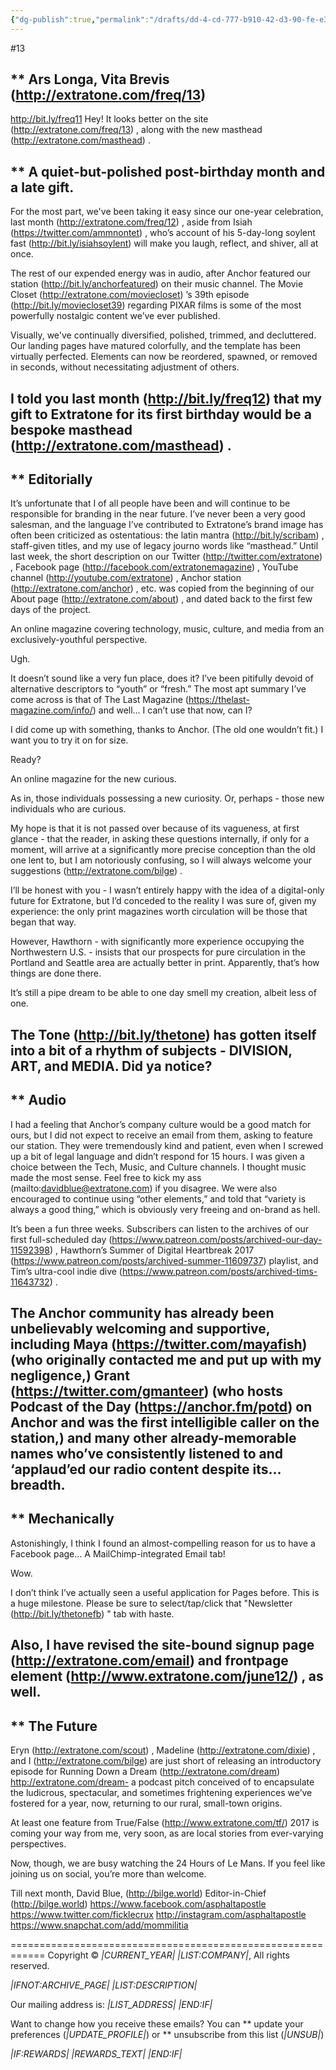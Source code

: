 ```yaml
---
{"dg-publish":true,"permalink":"/drafts/dd-4-cd-777-b910-42-d3-90-fe-e3-bba-7-bc-72-cd/","dgHomeLink":true,"dgPassFrontmatter":false}
---
```


#13


** Ars Longa, Vita Brevis (http://extratone.com/freq/13)
------------------------------------------------------------
http://bit.ly/freq11
Hey! It looks better on the site (http://extratone.com/freq/13) , along with the new masthead (http://extratone.com/masthead) .


** A quiet-but-polished post-birthday month and a late gift.
------------------------------------------------------------
For the most part, we've been taking it easy since our one-year celebration, last month (http://extratone.com/freq/12) , aside from Isiah (https://twitter.com/ammnontet) , who’s account of his 5-day-long soylent fast (http://bit.ly/isiahsoylent) will make you laugh, reflect, and shiver, all at once.

The rest of our expended energy was in audio, after Anchor featured our station (http://bit.ly/anchorfeatured) on their music channel. The Movie Closet (http://extratone.com/moviecloset) ’s 39th episode (http://bit.ly/moviecloset39) regarding PIXAR films is some of the most powerfully nostalgic content we’ve ever published.

Visually, we've continually diversified, polished, trimmed, and decluttered. Our landing pages have matured colorfully, and the template has been virtually perfected. Elements can now be reordered, spawned, or removed in seconds, without necessitating adjustment of others.

I told you last month (http://bit.ly/freq12) that my gift to Extratone for its first birthday would be a bespoke masthead (http://extratone.com/masthead) .
------------------------------------------------------------


** Editorially
------------------------------------------------------------
It’s unfortunate that I of all people have been and will continue to be responsible for branding in the near future. I’ve never been a very good salesman, and the language I’ve contributed to Extratone’s brand image has often been criticized as ostentatious: the latin mantra (http://bit.ly/scribam) , staff-given titles, and my use of legacy journo words like “masthead.” Until last week, the short description on our Twitter (http://twitter.com/extratone) , Facebook page (http://facebook.com/extratonemagazine) , YouTube channel (http://youtube.com/extratone) , Anchor station (http://extratone.com/anchor) , etc. was copied from the beginning of our About page (http://extratone.com/about) , and dated back to the first few days of the project.

An online magazine covering technology, music, culture, and media from an exclusively-youthful perspective.

Ugh.

It doesn’t sound like a very fun place, does it? I’ve been pitifully devoid of alternative descriptors to “youth” or “fresh.” The most apt summary I’ve come across is that of The Last Magazine (https://thelast-magazine.com/info/) and well… I can’t use that now, can I?

I did come up with something, thanks to Anchor. (The old one wouldn’t fit.) I want you to try it on for size.

Ready?

An online magazine for the new curious.

As in, those individuals possessing a new curiosity. Or, perhaps - those new individuals who are curious.

My hope is that it is not passed over because of its vagueness, at first glance - that the reader, in asking these questions internally, if only for a moment, will arrive at a significantly more precise conception than the old one lent to, but I am notoriously confusing, so I will always welcome your suggestions (http://extratone.com/bilge) .

I’ll be honest with you - I wasn’t entirely happy with the idea of a digital-only future for Extratone, but I’d conceded to the reality I was sure of, given my experience: the only print magazines worth circulation will be those that began that way.

However, Hawthorn - with significantly more experience occupying the Northwestern U.S. - insists that our prospects for pure circulation in the Portland and Seattle area are actually better in print. Apparently, that’s how things are done there.

It’s still a pipe dream to be able to one day smell my creation, albeit less of one.

The Tone (http://bit.ly/thetone) has gotten itself into a bit of a rhythm of subjects - DIVISION, ART, and MEDIA. Did ya notice?
------------------------------------------------------------


** Audio
------------------------------------------------------------
I had a feeling that Anchor’s company culture would be a good match for ours, but I did not expect to receive an email from them, asking to feature our station. They were tremendously kind and patient, even when I screwed up a bit of legal language and didn’t respond for 15 hours. I was given a choice between the Tech, Music, and Culture channels. I thought music made the most sense. Feel free to kick my ass (mailto:davidblue@extratone.com) if you disagree. We were also encouraged to continue using “other elements,” and told that “variety is always a good thing,” which is obviously very freeing and on-brand as hell.

It’s been a fun three weeks. Subscribers can listen to the archives of our first full-scheduled day (https://www.patreon.com/posts/archived-our-day-11592398) , Hawthorn’s Summer of Digital Heartbreak 2017 (https://www.patreon.com/posts/archived-summer-11609737) playlist, and Tim’s ultra-cool indie dive (https://www.patreon.com/posts/archived-tims-11643732) .

The Anchor community has already been unbelievably welcoming and supportive, including Maya (https://twitter.com/mayafish) (who originally contacted me and put up with my negligence,) Grant (https://twitter.com/gmanteer) (who hosts Podcast of the Day (https://anchor.fm/potd) on Anchor and was the first intelligible caller on the station,) and many other already-memorable names who’ve consistently listened to and ‘applaud’ed our radio content despite its… breadth.
------------------------------------------------------------


** Mechanically
------------------------------------------------------------
Astonishingly, I think I found an almost-compelling reason for us to have a Facebook page… A MailChimp-integrated Email tab!

Wow.

I don’t think I’ve actually seen a useful application for Pages before. This is a huge milestone. Please be sure to select/tap/click that "Newsletter (http://bit.ly/thetonefb) " tab with haste.

Also, I have revised the site-bound signup page (http://extratone.com/email) and frontpage element (http://www.extratone.com/june12/) , as well.
------------------------------------------------------------


** The Future
------------------------------------------------------------
Eryn (http://extratone.com/scout) , Madeline (http://extratone.com/dixie) , and I (http://extratone.com/bilge) are just short of releasing an introductory episode for Running Down a Dream (http://extratone.com/dream) http://extratone.com/dream- a podcast pitch conceived of to encapsulate the ludicrous, spectacular, and sometimes frightening experiences we’ve fostered for a year, now, returning to our rural, small-town origins.

At least one feature from True/False (http://www.extratone.com/tf/) 2017 is coming your way from me, very soon, as are local stories from ever-varying perspectives.

Now, though, we are busy watching the 24 Hours of Le Mans. If you feel like joining us on social, you’re more than welcome.

Till next month,
David Blue, (http://bilge.world)
Editor-in-Chief (http://bilge.world)
https://www.facebook.com/asphaltapostle
https://www.twitter.com/ficklecrux
http://instagram.com/asphaltapostle
https://www.snapchat.com/add/mommilitia

============================================================
Copyright © *|CURRENT_YEAR|* *|LIST:COMPANY|*, All rights reserved.

*|IFNOT:ARCHIVE_PAGE|* *|LIST:DESCRIPTION|*

Our mailing address is:
*|LIST_ADDRESS|* *|END:IF|*

Want to change how you receive these emails?
You can ** update your preferences (*|UPDATE_PROFILE|*)
or ** unsubscribe from this list (*|UNSUB|*)

*|IF:REWARDS|* *|REWARDS_TEXT|* *|END:IF|*